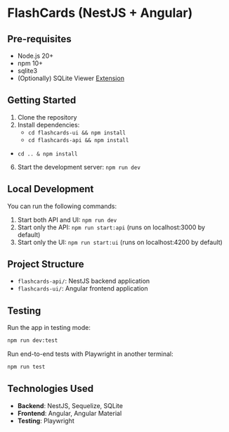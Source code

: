 # FlashCards (NestJS + Angular)

## Pre-requisites

- Node.js 20+
- npm 10+
- sqlite3
- (Optionally) SQLite Viewer [Extension](https://marketplace.visualstudio.com/items?itemName=qwtel.sqlite-viewer)

## Getting Started

1. Clone the repository
2. Install dependencies:
   - `cd flashcards-ui && npm install`
   - `cd flashcards-api && npm install`
  -  `cd .. & npm install`
6. Start the development server: `npm run dev`

## Local Development

You can run the following commands:

1. Start both API and UI: `npm run dev`
2. Start only the API: `npm run start:api` (runs on localhost:3000 by default)
3. Start only the UI: `npm run start:ui` (runs on localhost:4200 by default)

## Project Structure

- `flashcards-api/`: NestJS backend application
- `flashcards-ui/`: Angular frontend application

## Testing

Run the app in testing mode:

```bash
npm run dev:test
```

Run end-to-end tests with Playwright in another terminal:

```bash
npm run test
```

## Technologies Used

- **Backend**: NestJS, Sequelize, SQLite
- **Frontend**: Angular, Angular Material
- **Testing**: Playwright
